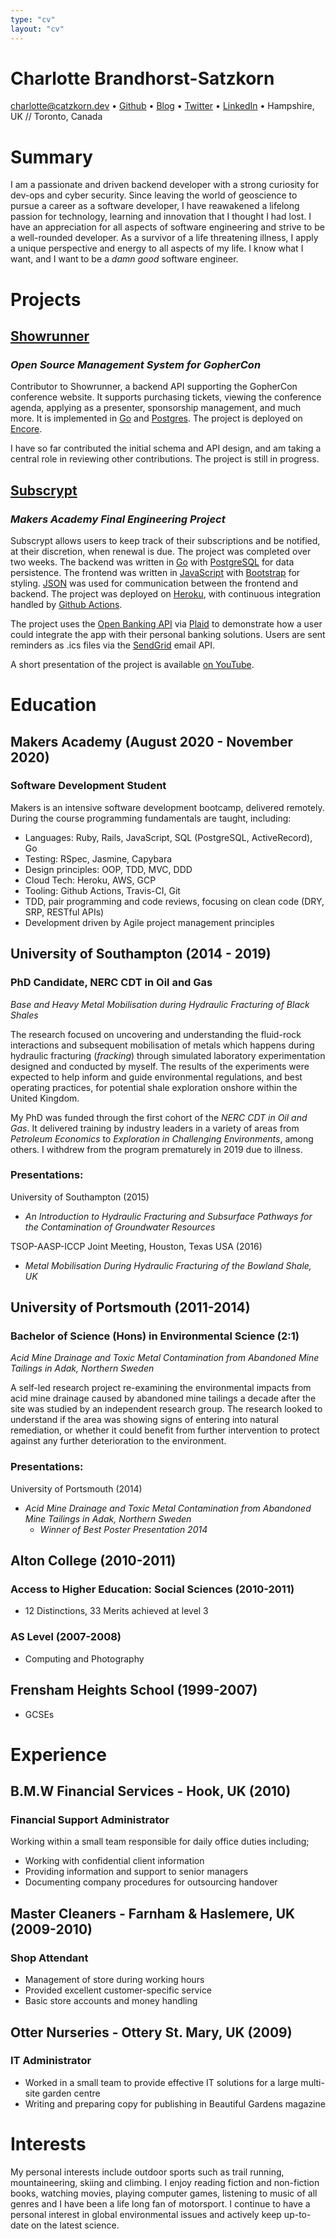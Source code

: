 ```yaml
---
type: "cv"
layout: "cv"
---
```

# Charlotte Brandhorst-Satzkorn
charlotte@catzkorn.dev •
[Github](https://github.com/catzkorn) •
[Blog](https://catzkorn.dev) •
[Twitter](https://twitter.com/catzkorn) •
[LinkedIn](https://www.linkedin.com/in/catzkorn/) •
Hampshire, UK // Toronto, Canada 
# Summary

I am a passionate and driven backend developer with a strong curiosity for dev-ops and cyber security. Since leaving the world of geoscience to pursue a career as a software developer, I have reawakened a lifelong passion for technology, learning and innovation that I thought I had lost. I have an appreciation for all aspects of software engineering and strive to be a well-rounded developer. As a survivor of a life threatening illness, I apply a unique perspective and energy to all aspects of my life. I know what I want, and I want to be a _damn good_ software engineer. 

# Projects

## [Showrunner](https://github.com/gopheracademy/showrunner)
### _Open Source Management System for GopherCon_

Contributor to Showrunner, a backend API supporting the GopherCon conference website. It supports purchasing tickets, viewing the conference agenda, applying as a presenter, sponsorship management, and much more. It is implemented in [Go](https://golang.org/) and [Postgres](https://www.postgresql.org/). The project is deployed on [Encore](https://encore.dev). 

I have so far contributed the initial schema and API design, and am taking a central role in reviewing other contributions. The project is still in progress.

## [Subscrypt](https://github.com/Catzkorn/subscrypt)
### _Makers Academy Final Engineering Project_

Subscrypt allows users to keep track of their subscriptions and be notified, at their discretion, when renewal is due. The project was completed over two weeks. The backend was written in [Go](https://golang.org/) with [PostgreSQL](https://www.postgresql.org/) for data persistence. The frontend was written in [JavaScript](https://en.wikipedia.org/wiki/JavaScript) with [Bootstrap](https://getbootstrap.com/) for styling. [JSON](https://www.json.org/json-en.html) was used for communication between the frontend and backend. The project was deployed on [Heroku](heroku.com), with continuous integration handled by [Github Actions](https://github.com/features/actions).

The project uses the [Open Banking API](https://www.openbanking.org.uk/) via [Plaid](https://plaid.com/uk/) to demonstrate how a user could integrate the app with their personal banking solutions. Users are sent reminders as .ics files via the [SendGrid](https://sendgrid.com/) email API. 

A short presentation of the project is available [on YouTube](https://youtu.be/xYWKSqh-f94).

# Education

## Makers Academy (August 2020 - November 2020)
### Software Development Student

Makers is an intensive software development bootcamp, delivered remotely. During the course programming fundamentals are taught, including:  

- Languages: Ruby, Rails, JavaScript, SQL (PostgreSQL, ActiveRecord), Go
- Testing: RSpec, Jasmine, Capybara
- Design principles: OOP, TDD, MVC, DDD
- Cloud Tech: Heroku, AWS, GCP
- Tooling: Github Actions, Travis-CI, Git
- TDD, pair programming and code reviews, focusing on clean code (DRY, SRP, RESTful APIs)
- Development driven by Agile project management principles 

## University of Southampton (2014 - 2019)
### PhD Candidate, NERC CDT in Oil and Gas
_Base and Heavy Metal Mobilisation during Hydraulic Fracturing of Black Shales_

The research focused on uncovering and understanding the fluid-rock interactions and subsequent mobilisation of metals which happens during hydraulic fracturing (_fracking_) through simulated laboratory experimentation designed and conducted by myself. The results of the experiments were expected to help inform and guide environmental regulations, and best operating practices, for potential shale exploration onshore within the United Kingdom. 

My PhD was funded through the first cohort of the _NERC CDT in Oil and Gas_. It delivered training by industry leaders in a variety of areas from _Petroleum Economics_ to _Exploration in Challenging Environments_, among others. I withdrew from the program prematurely in 2019 due to illness. 
 
### Presentations:

University of Southampton (2015)
  - _An Introduction to Hydraulic Fracturing and Subsurface Pathways for the Contamination of Groundwater Resources_
   
TSOP-AASP-ICCP Joint Meeting, Houston, Texas USA (2016)

  - _Metal Mobilisation During Hydraulic Fracturing of the Bowland Shale, UK_


## University of Portsmouth (2011-2014)
### Bachelor of Science (Hons) in Environmental Science (2:1)
_Acid Mine Drainage and Toxic Metal Contamination from Abandoned Mine Tailings in Adak, Northern Sweden_

A self-led research project re-examining the environmental impacts from acid mine drainage caused by abandoned mine tailings a decade after the site was studied by an independent research group. The research looked to understand if the area was showing signs of entering into natural remediation, or whether it could benefit from further intervention to protect against any further deterioration to the environment.

### Presentations:

University of Portsmouth (2014)
 - _Acid Mine Drainage and Toxic Metal Contamination from Abandoned Mine Tailings in Adak, Northern Sweden_
   - _Winner of Best Poster Presentation 2014_

## Alton College (2010-2011)
### Access to Higher Education: Social Sciences (2010-2011)

 - 12 Distinctions, 33 Merits achieved at level 3
### AS Level (2007-2008)
 - Computing and Photography 

## Frensham Heights School (1999-2007)
 - GCSEs 

# Experience

## B.M.W Financial Services - Hook, UK (2010)
### Financial Support Administrator
Working within a small team responsible for daily office duties including; 
- Working with confidential client information
- Providing information and support to senior managers
- Documenting company procedures for outsourcing handover

## Master Cleaners - Farnham & Haslemere, UK (2009-2010) 
### Shop Attendant
- Management of store during working hours
- Provided excellent customer-specific service 
- Basic store accounts and money handling

## Otter Nurseries - Ottery St. Mary, UK (2009)
### IT Administrator
- Worked in a small team to provide effective IT solutions for a large multi- site garden centre
- Writing and preparing copy for publishing in Beautiful Gardens magazine

# Interests

My personal interests include outdoor sports such as trail running, mountaineering, skiing and climbing. I enjoy reading fiction and non-fiction books, watching movies, playing computer games, listening to music of all genres and I have been a life long fan of motorsport. I continue to have a personal interest in global environmental issues and actively keep up-to-date on the latest science.

